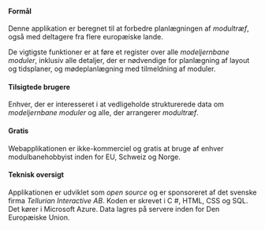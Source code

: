 ﻿#### Formål
Denne applikation er beregnet til at forbedre planlægningen af *modultræf*,
også med deltagere fra flere europæiske lande.

De vigtigste funktioner er at føre et register over alle *modeljernbane moduler*,
inklusiv alle detaljer, der er nødvendige for planlægning af layout og tidsplaner,
og mødeplanlægning med tilmeldning af moduler.

#### Tilsigtede brugere
Enhver, der er interesseret i at vedligeholde strukturerede data om *modeljernbane moduler*
og alle, der arrangerer *modultræf*.

#### Gratis
Webapplikationen er ikke-kommerciel og gratis at bruge af enhver modulbanehobbyist inden for EU, Schweiz og Norge.

#### Teknisk oversigt
Applikationen er udviklet som *open source* og er sponsoreret af det svenske firma *Tellurian Interactive AB*.
Koden er skrevet i C #, HTML, CSS og SQL. Det kører i Microsoft Azure.
Data lagres på servere inden for Den Europæiske Union.

